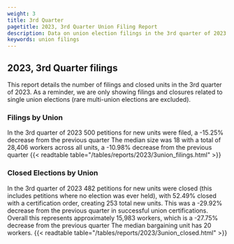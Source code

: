 ```yaml
---
weight: 3
title: 3rd Quarter
pagetitle: 2023, 3rd Quarter Union Filing Report
description: Data on union election filings in the 3rd quarter of 2023
keywords: union filings
---
```


## 2023, 3rd Quarter filings

This report details the number of filings and closed units in the 3rd quarter of 2023. As a reminder, we are only showing filings and closures related to single union elections (rare multi-union elections are excluded).

### Filings by Union
In the 3rd quarter of 2023 500 petitions for new units were filed, a -15.25% decrease from the previous quarter The median size was 18 with a total of 28,406 workers across all units, a -10.98% decrease from the previous quarter
{{< readtable table="/tables/reports/2023/3union_filings.html" >}}

### Closed Elections by Union
In the 3rd quarter of 2023 482 petitions for new units were closed (this includes petitions where no election was ever held), with 52.49% closed with a certification order, creating 253 total new units. This was a -29.92% decrease from the previous quarter in successful union certifications. Overall this represents approximately 15,983 workers, which is a -27.75% decrease from the previous quarter The median bargaining unit has 20 workers.
{{< readtable table="/tables/reports/2023/3union_closed.html" >}}
